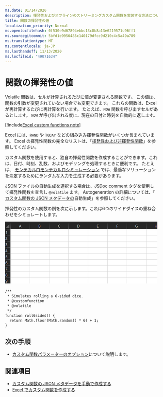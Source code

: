 ```yaml
---
ms.date: 01/14/2020
description: 揮発性およびオフラインのストリーミングカスタム関数を実装する方法について説明します。
title: 関数の揮発性の値
localization_priority: Normal
ms.openlocfilehash: 0f530e9d67894ebbc13c8b8a13e6219571c96ff1
ms.sourcegitcommit: 5bfd1e9956485c140179dfcc9d210c4c5a49a789
ms.translationtype: MT
ms.contentlocale: ja-JP
ms.lasthandoff: 11/13/2020
ms.locfileid: "49071634"
---
```

# <a name="volatile-values-in-functions"></a>関数の揮発性の値

Volatile 関数は、セルが計算されるたびに値が変更される関数です。 この値は、関数の引数が変更されていない場合でも変更できます。 これらの関数は、Excel が再計算するたびに再計算を行います。 たとえば、`NOW` 関数を呼び出すセルがあるとします。 `NOW` が呼び出される度に、現在の日付と時刻を自動的に返します。

[!include[Excel custom functions note](../includes/excel-custom-functions-note.md)]

Excel には、`RAND` や `TODAY` などの組み込み揮発性関数がいくつか含まれています。 Excel の揮発性関数の完全なリストは、「[揮発性および非揮発性関数](/office/client-developer/excel/excel-recalculation#volatile-and-non-volatile-functions)」を参照してください。

カスタム関数を使用すると、独自の揮発性関数を作成することができます。これは、日付、時刻、乱数、およびモデリングを処理するときに便利です。 たとえば、 [モンテカルロモンテカルロシミュレーション](https://en.wikipedia.org/wiki/Monte_Carlo_method) では、最適なソリューションを決定するためにランダムな入力を生成する必要があります。

JSON ファイルの自動生成を選択する場合は、JSDoc comment タグを使用して揮発性関数を宣言し `@volatile` ます。 Autogeneration の詳細については、「 [カスタム関数の JSON メタデータの](custom-functions-json-autogeneration.md)自動生成」を参照してください。

揮発性のカスタム関数の例を次に示します。これは6つのサイドダイスの重ね合わせをシミュレートします。

![6面のダイスのローリングをシミュレートするためにランダムな値を返すカスタム関数を示す gif](../images/six-sided-die.gif)

```JS
/**
 * Simulates rolling a 6-sided dice.
 * @customfunction
 * @volatile
 */
function roll6sided() {
  return Math.floor(Math.random() * 6) + 1;
}
```

## <a name="next-steps"></a>次の手順
* [カスタム関数パラメーターのオプション](custom-functions-parameter-options.md)について説明します。

## <a name="see-also"></a>関連項目

* [カスタム関数の JSON メタデータを手動で作成する](custom-functions-json.md)
* [Excel でカスタム関数を作成する](custom-functions-overview.md)
